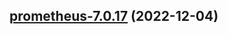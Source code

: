 

## [prometheus-7.0.17](https://github.com/truecharts/charts/compare/prometheus-7.0.16...prometheus-7.0.17) (2022-12-04)

